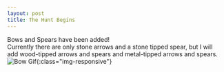 ```yaml
---
layout: post
title: The Hunt Begins
---
```

Bows and Spears have been added!  
Currently there are only stone arrows and a stone tipped spear, but I will add wood-tipped arrows and spears and metal-tipped arrows and spears.
![Bow Gif](https://raw.githubusercontent.com/broussardboi/broussardboi.github.io/master/images/bowandspear.gif){:class="img-responsive"}
